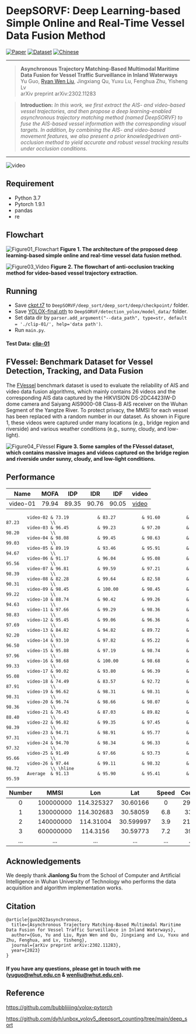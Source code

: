 # DeepSORVF: Deep Learning-based Simple Online and Real-Time Vessel Data Fusion Method
[![Paper](https://img.shields.io/badge/arXiv-Paper-red.svg)](https://arxiv.org/abs/2302.11283)
[![Dataset](https://img.shields.io/badge/FVessel-Dataset-orange.svg)](https://github.com/gy65896/FVessel)
[![Chinese](https://img.shields.io/badge/简体中文-Chinese-green.svg)](README_zh-CN.md)

---
>**Asynchronous Trajectory Matching-Based Multimodal Maritime Data Fusion for Vessel Traffic Surveillance in Inland Waterways**<br>  Yu Guo, [Ryan Wen Liu](http://mipc.whut.edu.cn/index.html), Jingxiang Qu, Yuxu Lu, Fenghua Zhu, Yisheng Lv <br> 
>arXiv preprint arXiv:2302.11283

> **Introduction:** *In this work, we first extract the AIS- and video-based vessel trajectories, and then propose a deep learning-enabled asynchronous trajectory matching method (named DeepSORVF) to fuse the AIS-based vessel information with the corresponding visual targets. In addition, by combining the AIS- and video-based movement features, we also present a prior knowledgedriven anti-occlusion method to yield accurate and robust vessel tracking results under occlusion conditions.*
<hr />

![video](https://user-images.githubusercontent.com/48637474/220859261-33458b91-2f2b-4d58-8c26-73610c53ca37.gif)

## Requirement

- Python 3.7
- Pytorch 1.9.1
- pandas
- re

## Flowchart

![Figure01_Flowchart](https://user-images.githubusercontent.com/48637474/230878573-a26b035d-3ed0-4db9-9b58-161067632daf.jpg)
**Figure 1. The architecture of the proposed deep learning-based simple online and real-time vessel data fusion method.**

![Figure03_Video](https://user-images.githubusercontent.com/48637474/230878762-223472ae-cf19-4167-adbb-80c3f77ae9c3.jpg)
**Figure 2. The flowchart of anti-occlusion tracking method for video-based vessel trajectory extraction.**

## Running
* Save [ckpt.t7](https://drive.google.com/file/d/1QdIP5TEDALJnnpqwjXwvL1J_GoseTK9D/view?usp=share_link) to `DeepSORVF/deep_sort/deep_sort/deep/checkpoint/` folder.
* Save [YOLOX-final.pth](https://drive.google.com/file/d/1mhah7ZzP8oAUuSMR96Or9UvqkXe-AMuS/view?usp=share_link) to `DeepSORVF/detection_yolox/model_data/` folder.
* Set data dir by `parser.add_argument("--data_path", type=str, default = './clip-01/', help='data path')`.
* Run `main.py`.

#### Test Data: [clip-01](https://drive.google.com/file/d/1Bns1jAW1ImL-FeCQBvIUcrO0hjYLIB5K/view?usp=share_link)

## FVessel: Benchmark Dataset for Vessel Detection, Tracking, and Data Fusion

The [FVessel](https://github.com/gy65896/FVessel) benchmark dataset is used to evaluate the reliability of AIS and video data fusion algorithms, which mainly contains 26 videos and the corresponding AIS data captured by the HIKVISION DS-2DC4423IW-D dome camera and Saiyang AIS9000-08 Class-B AIS receiver on the Wuhan Segment of the Yangtze River. To protect privacy, the MMSI for each vessel has been replaced with a random number in our dataset. As shown in Figure 1, these videos were captured under many locations (e.g., bridge region and riverside) and various weather conditions (e.g., sunny, cloudy, and low-light).

![Figure04_FVessel](https://user-images.githubusercontent.com/48637474/210925024-15dcbcbe-717b-47b6-ad4b-377d71141380.jpg)
**Figure 3. Some samples of the FVessel dataset, which contains massive images and videos captured on the bridge region and riverside under sunny, cloudy, and low-light conditions.**

## Performance

|Name|MOFA|IDP|IDR|IDF| video
| :-: | :-: | :-: | :-: | :-: | :-: |
video-01|79.94|89.35|90.76|90.05|[video](https://user-images.githubusercontent.com/48637474/220344086-5684a8e8-cb73-4786-a8dc-bdc9f68b5a35.mp4)


			video-02 & 73.19           & 83.27          & 91.60          & 87.23            \\
			video-03 & 96.45           & 99.23          & 97.20          & 98.20            \\
			video-04 & 98.08           & 99.45          & 98.63          & 99.03            \\
			video-05 & 89.19           & 93.46          & 95.91          & 94.67            \\
			video-06 & 91.17           & 96.04          & 95.08          & 95.56            \\
			video-07 & 96.81           & 99.59          & 97.21          & 98.39            \\
			video-08 & 82.28           & 99.64          & 82.58          & 90.31            \\
			video-09 & 98.45           & 100.00         & 98.45          & 99.22            \\
			video-10 & 88.74           & 90.42          & 99.26          & 94.63            \\
			video-11 & 97.66           & 99.29          & 98.36          & 98.83            \\
			video-12 & 95.45           & 99.06          & 96.36          & 97.69            \\
			video-13 & 84.82           & 94.82          & 89.72          & 92.20            \\
			video-14 & 93.10           & 97.82          & 95.22          & 96.50            \\
			video-15 & 95.88           & 97.19          & 98.74          & 97.96            \\
			video-16 & 98.68           & 100.00         & 98.68          & 99.33            \\
			video-17 & 90.02           & 93.80          & 96.39          & 95.08            \\
			video-18 & 74.49           & 83.57          & 92.72          & 87.91            \\
			video-19 & 96.62           & 98.31          & 98.31          & 98.31            \\
			video-20 & 96.74           & 98.66          & 98.07          & 98.36            \\
			video-21 & 76.43           & 87.03          & 89.82          & 88.40            \\
			video-22 & 96.82           & 99.35          & 97.45          & 98.39            \\
			video-23 & 94.71           & 98.91          & 95.77          & 97.31            \\
			video-24 & 94.70           & 98.34          & 96.33          & 97.32            \\
			video-25 & 91.49           & 97.66          & 93.73          & 95.66            \\
			video-26 & 97.44           & 99.11          & 98.32          & 98.72            \\ \hline
			Average  & 91.13           & 95.90          & 95.41          & 95.59

  |Number|MMSI|Lon|Lat|Speed|Course|Heading|Type|Timestamp|
  | :-: | :-: | :-: | :-: | :-: | :-: | :-: | :-: | :-: |
  0|100000000|114.325327|30.60166 |0  |293.6|511|18|[video](https://user-images.githubusercontent.com/48637474/220344086-5684a8e8-cb73-4786-a8dc-bdc9f68b5a35.mp4)
  1|130000000|114.302683|30.58059 |6.8|33.6 |33 |18|1652181659157
  2|140000000|114.31004 |30.599997|3.9|215.6|511|18|1652181655147
  3|600000000|114.3156  |30.59773 |7.2|39.6 |511|18|1652181649704
  ...|...|...|... |...|... |...|...|...



## Acknowledgements

We deeply thank **Jianlong Su** from the School of Computer and Artificial Intelligence in Wuhan University of Technology who performs the data acquisition and algorithm implementation works.

## Citation

```
@article{guo2023asynchronous,
  title={Asynchronous Trajectory Matching-Based Multimodal Maritime Data Fusion for Vessel Traffic Surveillance in Inland Waterways},
  author={Guo, Yu and Liu, Ryan Wen and Qu, Jingxiang and Lu, Yuxu and Zhu, Fenghua, and Lv, Yisheng},
  journal={arXiv preprint arXiv:2302.11283},
  year={2023}
}
```

#### If you have any questions, please get in touch with me (yuguo@whut.edu.cn & wenliu@whut.edu.cn).

## Reference

https://github.com/bubbliiiing/yolox-pytorch

https://github.com/dyh/unbox_yolov5_deepsort_counting/tree/main/deep_sort
